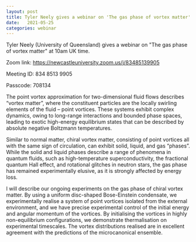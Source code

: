 ```yaml
---
layout: post
title: Tyler Neely gives a webinar on 'The gas phase of vortex matter' at 10am UK time.
date:   2021-05-25
categories: webinar
---
```

Tyler Neely (University of Queensland) gives a webinar on "The gas phase of vortex matter" at 10am UK time.

Zoom link: https://newcastleuniversity.zoom.us/j/83485139905

Meeting ID: 834 8513 9905

Passcode: 708134

The point vortex approximation for two-dimensional fluid flows describes “vortex matter”, where the constituent particles are the locally swirling elements of the fluid – point vortices. These systems exhibit complex dynamics, owing to long-range interactions and bounded phase spaces, leading to exotic high-energy equilibrium states that can be described by absolute negative Boltzmann temperatures. 

Similar to normal matter, chiral vortex matter, consisting of point vortices all with the same sign of circulation, can exhibit solid, liquid, and gas “phases”. While the solid and liquid phases describe a range of phenomena in quantum fluids, such as high-temperature superconductivity, the fractional quantum Hall effect, and rotational glitches in neutron stars, the gas phase has remained experimentally elusive, as it is strongly affected by energy loss.

I will describe our ongoing experiments on the gas phase of chiral vortex matter. By using a uniform disc-shaped Bose-Einstein condensate, we experimentally realise a system of point vortices isolated from the external environment, and we have precise experimental control of the initial energy and angular momentum of the vortices. By initialising the vortices in highly non-equilibrium configurations, we demonstrate thermalisation on experimental timescales. The vortex distributions realised are in excellent agreement with the predictions of the microcanonical ensemble.
